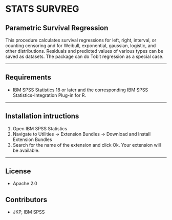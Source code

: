 # STATS SURVREG
## Parametric Survival Regression
 This procedure calculates survival regressions for left, right, interval, or counting censoring and for Weibull, exponential, gaussian, logistic, and other distributions.  Residuals and predicted values of various types can be saved as datasets.  The package can do Tobit regression as a special case.

---
Requirements
----
- IBM SPSS Statistics 18 or later and the corresponding IBM SPSS Statistics-Integration Plug-in for R.

---
Installation intructions
----
1. Open IBM SPSS Statistics
2. Navigate to Utilities -> Extension Bundles -> Download and Install Extension Bundles
3. Search for the name of the extension and click Ok. Your extension will be available.

---
License
----

- Apache 2.0
                              
Contributors
----

  - JKP, IBM SPSS
